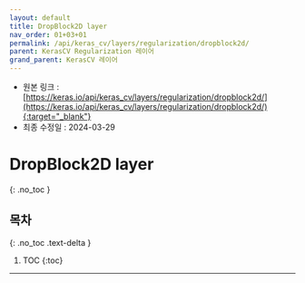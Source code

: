 ```yaml
---
layout: default
title: DropBlock2D layer
nav_order: 01+03+01
permalink: /api/keras_cv/layers/regularization/dropblock2d/
parent: KerasCV Regularization 레이어
grand_parent: KerasCV 레이어
---
```


* 원본 링크 : [https://keras.io/api/keras_cv/layers/regularization/dropblock2d/](https://keras.io/api/keras_cv/layers/regularization/dropblock2d/){:target="_blank"}
* 최종 수정일 : 2024-03-29

# DropBlock2D layer
{: .no_toc }

## 목차
{: .no_toc .text-delta }

1. TOC
{:toc}

---
